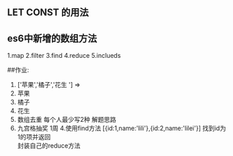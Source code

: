 ## LET CONST 的用法 

## es6中新增的数组方法 
1.map 2.filter 3.find 4.reduce 5.inclueds 

##作业:
1. ['苹果','橘子','花生 '] => <li>苹果</li><li>橘子</li><li>花生</li>
2. 数组去重 每个人最少写2种 解题思路 
3. 九宫格抽奖 1周
4.使用find方法 [{id:1,name:'lili'},{id:2,name:'lilei'}] 找到id为1的项并返回    
封装自己的reduce方法
